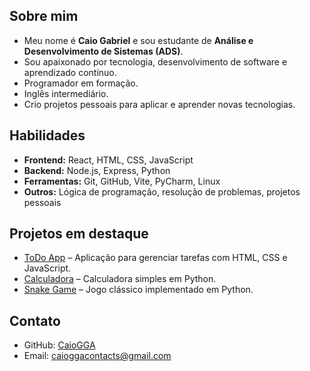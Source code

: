 
<!--
**CaioGGA/CaioGGA** is a ✨ _special_ ✨ repository because its `README.md` (this file) appears on your GitHub profile.

Here are some ideas to get you started:

- 🔭 I’m currently working on ...
- 🌱 I’m currently learning ...
- 👯 I’m looking to collaborate on ...
- 🤔 I’m looking for help with ...
- 💬 Ask me about ...
- 📫 How to reach me: ...
- 😄 Pronouns: ...
- ⚡ Fun fact: ...
-->

## Sobre mim 
- Meu nome é **Caio Gabriel** e sou estudante de **Análise e Desenvolvimento de Sistemas (ADS)**.
- Sou apaixonado por tecnologia, desenvolvimento de software e aprendizado contínuo.
- Programador em formação.
- Inglês intermediário.
- Crio projetos pessoais para aplicar e aprender novas tecnologias. 

## Habilidades 
- **Frontend:** React, HTML, CSS, JavaScript
- **Backend:** Node.js, Express, Python
- **Ferramentas:** Git, GitHub, Vite, PyCharm, Linux 
- **Outros:** Lógica de programação, resolução de problemas, projetos pessoais

## Projetos em destaque
- [ToDo App](https://github.com/CaioGGA/ToDo-app) – Aplicação para gerenciar tarefas com HTML, CSS e JavaScript.
- [Calculadora](https://github.com/CaioGGA/calculadora) – Calculadora simples em Python.
- [Snake Game](https://github.com/CaioGGA/snake-game) – Jogo clássico implementado em Python.
  
## Contato 
- GitHub: [CaioGGA](https://github.com/CaioGGA) 
- Email: caioggacontacts@gmail.com
